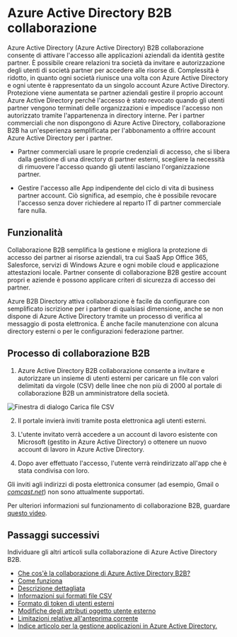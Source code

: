 <properties
   pageTitle="Azure Active Directory B2B collaborazione | Microsoft Azure"
   description="Azure Active Directory B2B collaborazione consente ai partner aziendali di accedere alle applicazioni aziendali, con ogni degli utenti rappresentati da un singolo Azure AD account"
   services="active-directory"
   documentationCenter=""
   authors="curtand"
   manager="femila"
   editor=""/>

<tags
   ms.service="active-directory"
   ms.devlang="na"
   ms.topic="article"
   ms.tgt_pltfrm="na"
   ms.workload="identity"
   ms.date="08/23/2016"
   ms.author="curtand"/>

# <a name="azure-active-directory-b2b-collaboration"></a>Azure Active Directory B2B collaborazione

Azure Active Directory (Azure Active Directory) B2B collaborazione consente di attivare l'accesso alle applicazioni aziendali da identità gestite partner. È possibile creare relazioni tra società da invitare e autorizzazione degli utenti di società partner per accedere alle risorse di. Complessità è ridotto, in quanto ogni società riunisce una volta con Azure Active Directory e ogni utente è rappresentato da un singolo account Azure Active Directory. Protezione viene aumentata se partner aziendali gestire il proprio account Azure Active Directory perché l'accesso è stato revocato quando gli utenti partner vengono terminati delle organizzazioni e impedisce l'accesso non autorizzato tramite l'appartenenza in directory interne. Per i partner commerciali che non dispongono di Azure Active Directory, collaborazione B2B ha un'esperienza semplificata per l'abbonamento a offrire account Azure Active Directory per i partner.

-   Partner commerciali usare le proprie credenziali di accesso, che si libera dalla gestione di una directory di partner esterni, scegliere la necessità di rimuovere l'accesso quando gli utenti lasciano l'organizzazione partner.

-   Gestire l'accesso alle App indipendente del ciclo di vita di business partner account. Ciò significa, ad esempio, che è possibile revocare l'accesso senza dover richiedere al reparto IT di partner commerciale fare nulla.

## <a name="capabilities"></a>Funzionalità

Collaborazione B2B semplifica la gestione e migliora la protezione di accesso dei partner ai risorse aziendali, tra cui SaaS App Office 365, Salesforce, servizi di Windows Azure e ogni mobile cloud e applicazione attestazioni locale. Partner consente di collaborazione B2B gestire account propri e aziende è possono applicare criteri di sicurezza di accesso dei partner.

Azure B2B Directory attiva collaborazione è facile da configurare con semplificato iscrizione per i partner di qualsiasi dimensione, anche se non dispone di Azure Active Directory tramite un processo di verifica al messaggio di posta elettronica. È anche facile manutenzione con alcuna directory esterni o per le configurazioni federazione partner.

## <a name="b2b-collaboration-process"></a>Processo di collaborazione B2B

1. Azure Active Directory B2B collaborazione consente a invitare e autorizzare un insieme di utenti esterni per caricare un file con valori delimitati da virgole (CSV) delle linee che non più di 2000 al portale di collaborazione B2B un amministratore della società.

  ![Finestra di dialogo Carica file CSV](./media/active-directory-b2b-collaboration-overview/upload-csv.png)

2. Il portale invierà inviti tramite posta elettronica agli utenti esterni.

3. L'utente invitato verrà accedere a un account di lavoro esistente con Microsoft (gestito in Azure Active Directory) o ottenere un nuovo account di lavoro in Azure Active Directory.

4. Dopo aver effettuato l'accesso, l'utente verrà reindirizzato all'app che è stata condivisa con loro.

Gli inviti agli indirizzi di posta elettronica consumer (ad esempio, Gmail o [*comcast.net*](http://comcast.net/)) non sono attualmente supportati.

Per ulteriori informazioni sul funzionamento di collaborazione B2B, guardare [questo video](http://aka.ms/aadshowb2b).

## <a name="next-steps"></a>Passaggi successivi
Individuare gli altri articoli sulla collaborazione di Azure Active Directory B2B.

- [Che cos'è la collaborazione di Azure Active Directory B2B?](active-directory-b2b-what-is-azure-ad-b2b.md)
- [Come funziona](active-directory-b2b-how-it-works.md)
- [Descrizione dettagliata](active-directory-b2b-detailed-walkthrough.md)
- [Informazioni sui formati file CSV](active-directory-b2b-references-csv-file-format.md)
- [Formato di token di utenti esterni](active-directory-b2b-references-external-user-token-format.md)
- [Modifiche degli attributi oggetto utente esterno](active-directory-b2b-references-external-user-object-attribute-changes.md)
- [Limitazioni relative all'anteprima corrente](active-directory-b2b-current-preview-limitations.md)
- [Indice articolo per la gestione applicazioni in Azure Active Directory.](active-directory-apps-index.md)
